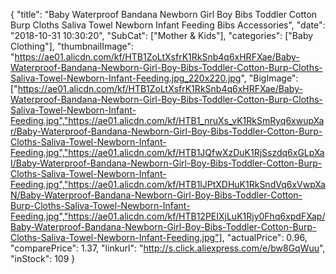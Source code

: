 {
	"title": "Baby Waterproof Bandana Newborn Girl Boy Bibs Toddler Cotton Burp Cloths Saliva Towel Newborn Infant Feeding Bibs Accessories",
	"date": "2018-10-31 10:30:20",
	"SubCat": ["Mother & Kids"],
	"categories": ["Baby Clothing"],
	"thumbnailImage": "https://ae01.alicdn.com/kf/HTB1ZoLtXsfrK1RkSnb4q6xHRFXae/Baby-Waterproof-Bandana-Newborn-Girl-Boy-Bibs-Toddler-Cotton-Burp-Cloths-Saliva-Towel-Newborn-Infant-Feeding.jpg_220x220.jpg",
	"BigImage": ["https://ae01.alicdn.com/kf/HTB1ZoLtXsfrK1RkSnb4q6xHRFXae/Baby-Waterproof-Bandana-Newborn-Girl-Boy-Bibs-Toddler-Cotton-Burp-Cloths-Saliva-Towel-Newborn-Infant-Feeding.jpg","https://ae01.alicdn.com/kf/HTB1_nruXs_vK1RkSmRyq6xwupXar/Baby-Waterproof-Bandana-Newborn-Girl-Boy-Bibs-Toddler-Cotton-Burp-Cloths-Saliva-Towel-Newborn-Infant-Feeding.jpg","https://ae01.alicdn.com/kf/HTB1JQfwXzDuK1RjSszdq6xGLpXaI/Baby-Waterproof-Bandana-Newborn-Girl-Boy-Bibs-Toddler-Cotton-Burp-Cloths-Saliva-Towel-Newborn-Infant-Feeding.jpg","https://ae01.alicdn.com/kf/HTB1lJPtXDHuK1RkSndVq6xVwpXaN/Baby-Waterproof-Bandana-Newborn-Girl-Boy-Bibs-Toddler-Cotton-Burp-Cloths-Saliva-Towel-Newborn-Infant-Feeding.jpg","https://ae01.alicdn.com/kf/HTB12PEIXjLuK1Rjy0Fhq6xpdFXap/Baby-Waterproof-Bandana-Newborn-Girl-Boy-Bibs-Toddler-Cotton-Burp-Cloths-Saliva-Towel-Newborn-Infant-Feeding.jpg"],
	"actualPrice": 0.96,
	"comparePrice": 1.37,
	"linkurl": "http://s.click.aliexpress.com/e/bw8GqWuu",
	"inStock": 109
}
